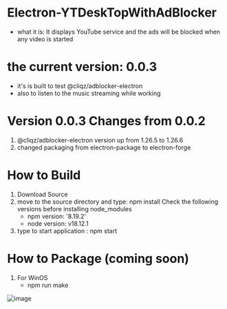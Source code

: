 ﻿# Electron-YTDeskTopWithAdBlocker
- what it is: 
It displays YouTube service 
and the ads will be blocked
when any video is started

# the current version:  0.0.3
- it's is built to test @cliqz/adblocker-electron
- also to listen to the music streaming while working

# Version 0.0.3 Changes from 0.0.2
1. @cliqz/adblocker-electron version up from 1.26.5 to 1.26.6
2. changed packaging from electron-package to electron-forge

# How to Build
1. Download Source 
2. move to the source directory and type: npm install
   Check the following versions before installing node_modules
   -  npm version: '8.19.2'
   -  node version: v18.12.1
3. type to start application : npm start

# How to Package (coming soon)
1. For WinOS
    - npm run make

![image](https://github.com/youp-han/Electron-YTDeskTopWithAdBlocker/assets/5876977/23abaeac-a91b-414b-aa85-16e7c3fec48a)
